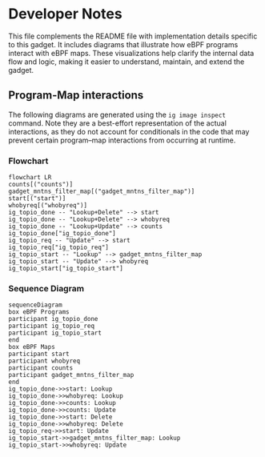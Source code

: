 # Developer Notes

This file complements the README file with implementation details specific to this gadget. It includes diagrams that illustrate how eBPF programs interact with eBPF maps. These visualizations help clarify the internal data flow and logic, making it easier to understand, maintain, and extend the gadget.

## Program-Map interactions

The following diagrams are generated using the `ig image inspect` command. Note they are a best-effort representation of the actual interactions, as they do not account for conditionals in the code that may prevent certain program–map interactions from occurring at runtime.

### Flowchart

```mermaid
flowchart LR
counts[("counts")]
gadget_mntns_filter_map[("gadget_mntns_filter_map")]
start[("start")]
whobyreq[("whobyreq")]
ig_topio_done -- "Lookup+Delete" --> start
ig_topio_done -- "Lookup+Delete" --> whobyreq
ig_topio_done -- "Lookup+Update" --> counts
ig_topio_done["ig_topio_done"]
ig_topio_req -- "Update" --> start
ig_topio_req["ig_topio_req"]
ig_topio_start -- "Lookup" --> gadget_mntns_filter_map
ig_topio_start -- "Update" --> whobyreq
ig_topio_start["ig_topio_start"]
```

### Sequence Diagram

```mermaid
sequenceDiagram
box eBPF Programs
participant ig_topio_done
participant ig_topio_req
participant ig_topio_start
end
box eBPF Maps
participant start
participant whobyreq
participant counts
participant gadget_mntns_filter_map
end
ig_topio_done->>start: Lookup
ig_topio_done->>whobyreq: Lookup
ig_topio_done->>counts: Lookup
ig_topio_done->>counts: Update
ig_topio_done->>start: Delete
ig_topio_done->>whobyreq: Delete
ig_topio_req->>start: Update
ig_topio_start->>gadget_mntns_filter_map: Lookup
ig_topio_start->>whobyreq: Update
```
